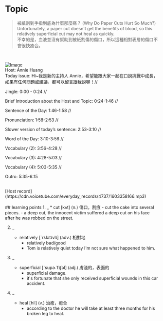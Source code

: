 # Topic

> 被紙割到手指到底為什麼那麼痛？ (Why Do Paper Cuts Hurt So Much?) <br>
> Unfortunately, a paper cut doesn't get the benefits of blood, so this relatively superficial cut may not heal as quickly. <br>
> 不幸的是，血液並沒有幫助到被紙割傷的傷口，所以這種相對表層的傷口不會很快癒合。

 <br>

[![Image](https://cdn.voicetube.com/assets/thumbnails/89hOFazhgmg.jpg)](https://www.youtube.com/embed/89hOFazhgmg?rel=0&showinfo=0&cc_load_policy=0&controls=1&autoplay=1&iv_load_policy=3&playsinline=1&wmode=transparent&start=93&end=100&enablejsapi=1&origin=https://tw.voicetube.com&widgetid=1)<br>
Host: Annie Huang
<br>Today issue: Hi~我是新的主持人 Annie，希望能跟大家一起在口說挑戰中成長，如果有任何問題或建議，都可以留言跟我說喔！//

Jingle: 0:00 - 0:24 //

Brief Introduction about the Host and Topic: 0:24-1:46 //

Sentence of the Day: 1:46-1:58 //

Pronunciation: 1:58-2:53 //

Slower version of today’s sentence: 2:53-3:10 //

Word of the Day: 3:10-3:56 //

Vocabulary (2): 3:56-4:28 //

Vocabulary (3): 4:28-5:03 //

Vocabulary (4): 5:03-5:35 //

Outro: 5:35-6:15


<br>
[Host record](https://cdn.voicetube.com/everyday_records/4737/1603358166.mp3)
<br><br>
## learning points
1. _
	* cut [kʌt] (n.) 傷口，割痕
		- cut the cake into several pieces.
		- a deep cut, the innocent victim suffered a deep cut on his face after he was robbed on the street.

2. _
	* relatively [ˋrɛlətɪvlɪ] (adv.) 相對地
		- relatively bad/good
		- Tom is relatively quiet today I'm not sure what happened to him.

3. _
	* superficial [ˋsupɚˋfɪʃəl] (adj.) 膚淺的，表面的
		- superficial damage.
		- it's fortunate that she only received superficial wounds in this car accident.

4. _
	* heal [hil] (v.) 治癒，癒合
		- according to the doctor he will take at least three months for his broken leg to heal.
